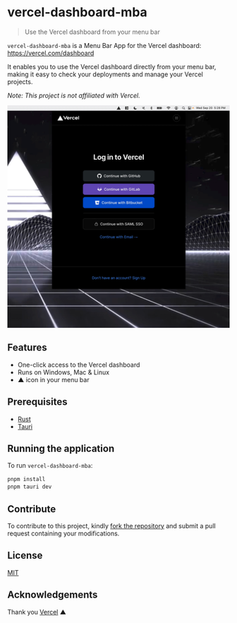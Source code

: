 # vercel-dashboard-mba

> Use the Vercel dashboard from your menu bar

`vercel-dashboard-mba` is a Menu Bar App for the Vercel dashboard: https://vercel.com/dashboard

It enables you to use the Vercel dashboard directly from your menu bar, making it easy to check your deployments and manage your Vercel projects.

*Note: This project is not affiliated with Vercel.*

<p align="center">
  <img src="./screenshot.png" alt="Vercel Desktop" />
</p>

## Features

- One-click access to the Vercel dashboard
- Runs on Windows, Mac & Linux
- ▲ icon in your menu bar

## Prerequisites

- [Rust](https://www.rust-lang.org)
- [Tauri](https://tauri.app)

## Running the application

To run `vercel-dashboard-mba`:

```sh
pnpm install
pnpm tauri dev
```

## Contribute

To contribute to this project, kindly [fork the repository](https://github.com/ctate/vercel-desktop/fork) and submit a pull request containing your modifications.

## License

[MIT](https://github.com/ctate/vercel-desktop/blob/main/LICENSE)

## Acknowledgements

Thank you [Vercel](https://vercel.com) ▲
